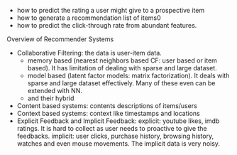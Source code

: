 - how to predict the rating a user might give to a prospective item
- how to generate a recommendation list of items0
- how to predict the click-through rate from abundant features.

Overview of Recommender Systems
- Collaborative Filtering: 
  the data is user-item data.
  - memory based (nearest neighbors based CF: user based or item based). It has limitation of dealing with sparse and large dataset.
  - model based (latent factor models: matrix factorization). It deals with sparse and large dataset effectively. Many of these even can be extended with NN. 
  - and their hybrid
- Content based systems: contents descriptions of items/users
- Context based systems: context like timestamps and locations
- Explicit Feedback and Implicit Feedback:
  explicit: youtube likes, imdb ratings. It is hard to collect as user needs to proactive to give the feedbacks.
  implicit: user clicks, purchase history, browsing history, watches and even mouse movements. The implicit data is very noisy.
 
 
